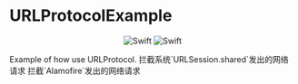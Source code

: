 # URLProtocolExample
<p align="center">
<img alt="Swift" src="https://img.shields.io/badge/swift-5.0-brightgreen" />
<img alt="Swift" src="https://img.shields.io/badge/Alamofire-4.9-green" />
</p>
Example of how use URLProtocol.  
拦截系统`URLSession.shared`发出的网络请求  
拦截`Alamofire`发出的网络请求  


